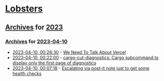 # [Lobsters](../../../README.md)

## [Archives](../../index.md) for [2023](../index.md)

### [Archives](../../index.md) for [2023-04-10](index.md)

* [2023-04-10, 00:26:30](https://lobste.rs/s/lx1key/we_need_talk_about_vercel) - [We Need To Talk About Vercel](https://www.maxcountryman.com/articles/we-need-to-talk-about-vercel)
* [2023-04-10, 00:22:00](https://lobste.rs/s/v0sqas/cargo_cut_diagnostics_cargo_subcommand) - [cargo-cut-diagnostics: Cargo subcommand to display only the first page of diagnostics](https://github.com/SabrinaJewson/cargo-cut-diagnostics)
* [2023-04-10, 00:07:18](https://lobste.rs/s/yvznge/escalating_via_post_it_note_just_get_some) - [Escalating via post-it note just to get some health checks](https://rachelbythebay.com/w/2023/04/09/note/)
